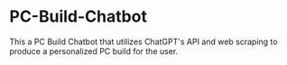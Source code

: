 # PC-Build-Chatbot
This a PC Build Chatbot that utilizes ChatGPT's API and web scraping to produce a personalized PC build for the user.
